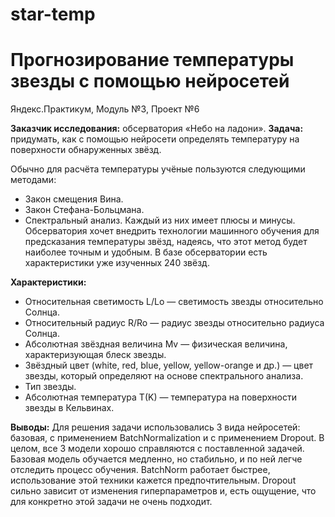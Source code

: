 # star-temp
# Прогнозирование температуры звезды с помощью нейросетей
Яндекс.Практикум, Модуль №3, Проект №6

**Заказчик исследования:** обсерватория «Небо на ладони».
**Задача:** придумать, как с помощью нейросети определять температуру на поверхности обнаруженных звёзд.

Обычно для расчёта температуры учёные пользуются следующими методами:

- Закон смещения Вина.
- Закон Стефана-Больцмана.
- Спектральный анализ.
Каждый из них имеет плюсы и минусы. Обсерватория хочет внедрить технологии машинного обучения для предсказания температуры звёзд, надеясь, что этот метод будет наиболее точным и удобным. В базе обсерватории есть характеристики уже изученных 240 звёзд.

**Характеристики:**

- Относительная светимость L/Lo — светимость звезды относительно Солнца.
- Относительный радиус R/Ro — радиус звезды относительно радиуса Солнца.
- Абсолютная звёздная величина Mv — физическая величина, характеризующая блеск звезды.
- Звёздный цвет (white, red, blue, yellow, yellow-orange и др.) — цвет звезды, который определяют на основе спектрального анализа.
- Тип звезды.
- Абсолютная температура T(K) — температура на поверхности звезды в Кельвинах.

**Выводы:**
Для решения задачи использовались 3 вида нейросетей: базовая, с применением BatchNormalization и с применением Dropout. В целом, все 3 модели хорошо справляются с поставленной задачей. Базовая модель обучается медленно, но стабильно, и по ней легче отследить процесс обучения. BatchNorm работает быстрее, использование этой техники кажется предпочтительным. Dropout сильно зависит от изменения гиперпараметров и, есть ощущение, что для конкретно этой задачи не очень подходит.
